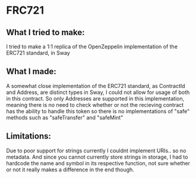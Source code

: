 # FRC721

## What I tried to make:

I tried to make a 1:1 replica of the OpenZeppelin implementation of the ERC721 standard, in Sway

## What I made:

A somewhat close implementation of the ERC721 standard, as ContractId and Address, are distinct types in Sway, I could not allow for usage of both in this contract. So only Addresses are supported in this implementation, meaning there is no need to check whether or not the recieving contract has the ability to handle this token so there is no implementations of "safe" methods such as "safeTransfer" and "safeMint"

## Limitations: 

Due to poor support for strings currently I couldnt implement URIs.. so no metadata. And since you cannot currently store strings in storage, I had to hardcode the name and symbol in its respective function, not sure whether or not it really makes a difference in the end though.
